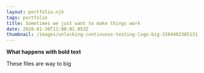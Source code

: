 ```yaml
---
layout: portfolio.njk
tags: portfolio
title: Sometimes we just want to make things work
date: 2020-01-30T11:00:01.053Z
thumbnail: /images/unlocking-continuous-testing-logo-big-1564402385131.jpg
---
```

**What happens with bold text**

These files are way to big